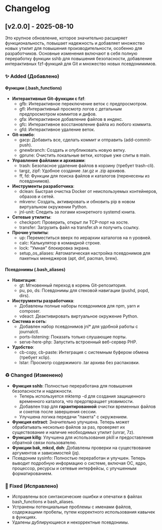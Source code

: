 # **Changelog**

## **\[v2.0.0\] \- 2025-08-10**

Это крупное обновление, которое значительно расширяет функциональность, повышает надежность и добавляет множество новых утилит для повышения производительности, особенно для разработчиков. Основные изменения включают в себя полную переработку функции sshb для повышения безопасности, добавление интерактивных fzf-функций для Git и множество новых псевдонимимов.

### **✨ Added (Добавлено)**

#### **Функции (.bash\_functions)**

* **Интерактивные Git-функции с fzf**:  
  * gfb: Интерактивное переключение веток с предпросмотром.  
  * gfl: Интерактивный просмотр логов с детальным предпросмотром коммитов и дифов.  
  * gfa: Интерактивное добавление файлов в индекс.  
  * gfc: Интерактивное восстановление файла из любого коммита.  
  * gfd: Интерактивное удаление веток.  
* **Git-комбо**:  
  * gacp: Добавить все, сделать коммит и отправить (add-commit-push).  
  * gnewbranch: Создать и опубликовать новую ветку.  
  * gprune: Очистить локальные ветки, которые уже слиты в main.  
* **Управление файлами и архивами**:  
  * trash: Безопасное удаление файлов в корзину (требует trash-cli).  
  * targz, zipf: Удобное создание .tar.gz и .zip архивов.  
  * ff, fd: Функции для поиска файлов и каталогов (перенесены из псевдонимов).  
* **Инструменты разработчика**:  
  * dclean: Быстрая очистка Docker от неиспользуемых контейнеров, образов и сетей.  
  * mkvenv: Создать, активировать и обновить pip в новом виртуальном окружении Python.  
  * jnl-unit: Следить за логами конкретного systemd юнита.  
* **Сетевые утилиты**:  
  * checkport: Проверить, открыт ли TCP-порт на хосте.  
  * transfer: Загрузить файл на transfer.sh и получить ссылку.  
* **Прочие утилиты**:  
  * up: Переместиться вверх по иерархии каталогов на n уровней.  
  * calc: Калькулятор в командной строке.  
  * lock: "Умная" блокировка экрана.  
  * setup\_os\_aliases: Автоматическая настройка псевдонимов для пакетных менеджеров (apt, dnf, pacman, brew).

#### **Псевдонимы (.bash\_aliases)**

* **Навигация**:  
  * gt: Мгновенный переход в корень Git-репозитория.  
  * pu, po, ds: Псевдонимы для стековой навигации (pushd, popd, dirs).  
* **Инструменты разработчика**:  
  * Добавлены полные наборы псевдонимов для npm, yarn и composer.  
  * vdeact: Деактивировать виртуальное окружение Python.  
* **Система и сеть**:  
  * Добавлен набор псевдонимов jnl\* для удобной работы с journalctl.  
  * ports-listening: Показать только слушающие порты.  
  * serve-here-php: Запустить встроенный веб\-сервер PHP.  
* **Удобство**:  
  * cb-copy, cb-paste: Интеграция с системным буфером обмена (требует xclip).  
  * lstar: Просмотр содержимого .tar архива без распаковки.

### **♻️ Changed (Изменено)**

* **Функция sshb**: Полностью переработана для повышения безопасности и надежности.  
  * Теперь используется mktemp \-d для создания защищенного временного каталога, что предотвращает уязвимости.  
  * Добавлен trap для **гарантированной** очистки временных файлов и сокетов после завершения сессии.  
  * Улучшена логика передачи "пакета" с окружением.  
* **Функция extract**: Значительно улучшена. Теперь может обрабатывать несколько файлов за раз, проверяет их существование и наличие необходимых утилит (unrar, 7z).  
* **Функция killg**: Улучшена для использования pkill и предоставления обратной связи пользователю.  
* **Функции bak, mkcd, doh**: Добавлены проверки на существование аргументов и зависимостей (jq).
* Псевдоним sysinfo: Полностью переработан и улучшен. Теперь выводит подробную информацию о системе, включая ОС, ядро, процессор, ресурсы и сетевые интерфейсы, с улучшенным форматированием.

### **🐞 Fixed (Исправлено)**

* Исправлены все синтаксические ошибки и опечатки в файлах bash\_functions и bash\_aliases.  
* Устранены потенциальные проблемы с именами файлов, содержащими пробелы, путем корректного использования кавычек в функциях.  
* Удалены дублирующиеся и некорректные псевдонимы.
